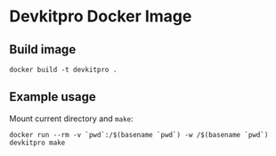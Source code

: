# Devkitpro Docker Image

## Build image
```
docker build -t devkitpro .
```

## Example usage
Mount current directory and `make`:
```
docker run --rm -v `pwd`:/$(basename `pwd`) -w /$(basename `pwd`) devkitpro make
```
